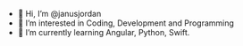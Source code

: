 - 👋 Hi, I’m @janusjordan
- 👀 I’m interested in Coding, Development and Programming
- 🌱 I’m currently learning Angular, Python, Swift.
